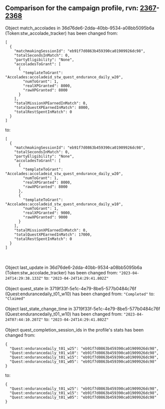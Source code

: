 ## Comparison for the campaign profile, rvn: [2367](https://github.com/PRO100KatYT/FortniteProfileRevisions/tree/main/profiles/campaign/2367%20campaign.json)-[2368](https://github.com/PRO100KatYT/FortniteProfileRevisions/tree/main/profiles/campaign/2368%20campaign.json)

Object match_accolades in 36d76de6-2dda-40bb-9534-a08bb5095b6a (Token:stw_accolade_tracker) has been changed from:

```
[
  {
    "matchmakingSessionId": "eb91f7d0863b459390ca01909926dc98",
    "totalSecondsInMatch": 0,
    "partyEligibility": "None",
    "accoladesToGrant": [
      {
        "templateToGrant": "Accolades:accoladeid_stw_quest_endurance_daily_w20",
        "numToGrant": 1,
        "realXPGranted": 8000,
        "rawXPGranted": 8000
      }
    ],
    "totalMissionXPEarnedInMatch": 0,
    "totalQuestXPEarnedInMatch": 8000,
    "totalRestSpentInMatch": 0
  }
]
```

to:

```
[
  {
    "matchmakingSessionId": "eb91f7d0863b459390ca01909926dc98",
    "totalSecondsInMatch": 0,
    "partyEligibility": "None",
    "accoladesToGrant": [
      {
        "templateToGrant": "Accolades:accoladeid_stw_quest_endurance_daily_w20",
        "numToGrant": 1,
        "realXPGranted": 8000,
        "rawXPGranted": 8000
      },
      {
        "templateToGrant": "Accolades:accoladeid_stw_quest_endurance_daily_w10",
        "numToGrant": 1,
        "realXPGranted": 9000,
        "rawXPGranted": 9000
      }
    ],
    "totalMissionXPEarnedInMatch": 0,
    "totalQuestXPEarnedInMatch": 17000,
    "totalRestSpentInMatch": 0
  }
]
```

<br><br>
Object last_update in 36d76de6-2dda-40bb-9534-a08bb5095b6a (Token:stw_accolade_tracker) has been changed from: `"2023-04-24T14:29:38.133Z"` to: `"2023-04-24T14:29:41.802Z"`
<br><br>
Object quest_state in 3719f33f-5e1c-4e79-8be5-577b0484c76f (Quest:endurancedaily_t01_w10) has been changed from: `"Completed"` to: `"Claimed"`
<br><br>
Object last_state_change_time in 3719f33f-5e1c-4e79-8be5-577b0484c76f (Quest:endurancedaily_t01_w10) has been changed from: `"2023-04-24T07:44:10.207Z"` to: `"2023-04-24T14:29:41.802Z"`
<br><br>
Object quest_completion_session_ids in the profile's stats has been changed from:

```
{
  "Quest:endurancedaily_t01_w25": "eb91f7d0863b459390ca01909926dc98",
  "Quest:endurancedaily_t01_w10": "eb91f7d0863b459390ca01909926dc98",
  "Quest:endurancedaily_t01_w15": "eb91f7d0863b459390ca01909926dc98",
  "Quest:endurancedaily_t01_w05": "eb91f7d0863b459390ca01909926dc98"
}
```

to:

```
{
  "Quest:endurancedaily_t01_w25": "eb91f7d0863b459390ca01909926dc98",
  "Quest:endurancedaily_t01_w15": "eb91f7d0863b459390ca01909926dc98",
  "Quest:endurancedaily_t01_w05": "eb91f7d0863b459390ca01909926dc98"
}
```

<br><br>
